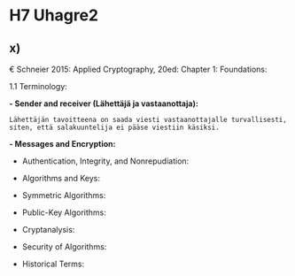 # H7 Uhagre2

## x) 

€ Schneier 2015: Applied Cryptography, 20ed: Chapter 1: Foundations:

1.1 Terminology:

**- Sender and receiver (Lähettäjä ja vastaanottaja):**

    Lähettäjän tavoitteena on saada viesti vastaanottajalle turvallisesti, siten, että salakuuntelija ei pääse viestiin käsiksi.

**- Messages and Encryption:**
    

- Authentication, Integrity, and Nonrepudiation:

- Algorithms and Keys:

- Symmetric Algorithms:

- Public-Key Algorithms:

- Cryptanalysis:

- Security of Algorithms:

- Historical Terms:

